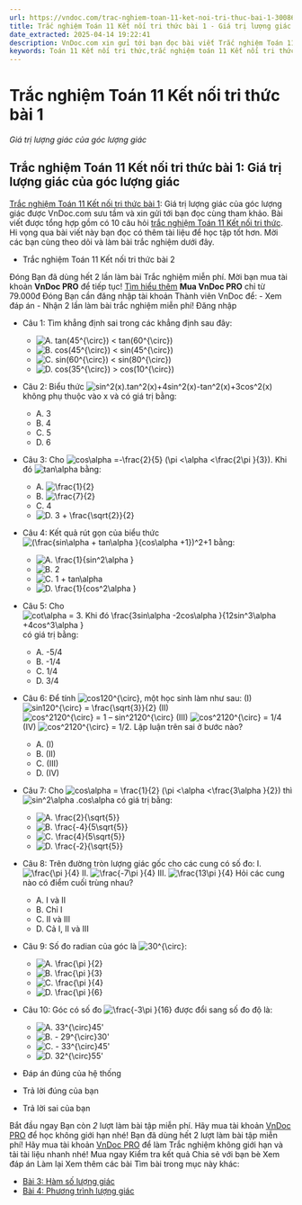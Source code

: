 ```yaml
---
url: https://vndoc.com/trac-nghiem-toan-11-ket-noi-tri-thuc-bai-1-300868
title: Trắc nghiệm Toán 11 Kết nối tri thức bài 1 - Giá trị lượng giác của góc lượng giác - VnDoc.com
date_extracted: 2025-04-14 19:22:41
description: VnDoc.com xin gửi tới bạn đọc bài viết Trắc nghiệm Toán 11 Kết nối tri thức bài 1: Giá trị lượng giác của góc lượng giác. Mời các bạn cùng tham khảo chi tiết.
keywords: Toán 11 Kết nối tri thức,trắc nghiệm toán 11 Kết nối tri thức,toán lớp 11 Kết nối tri thức,trắc nghiệm toán 11 kết nối,toán 11 kết nối,trắc nghiệm toán 11,trắc nghiệm toán 11 kết nối tri thức bài 1,Trắc nghiệm Toán 11 Kết nối tri thức bài 1 Giá trị lượng giác của góc lượng giác,bài 1 Giá trị lượng giác của góc lượng giác,Giá trị lượng giác của góc lượng giác,toán 11 kết nối tri thức bài 1
---
```


# Trắc nghiệm Toán 11 Kết nối tri thức bài 1
 _Giá trị lượng giác của góc lượng giác_
## Trắc nghiệm Toán 11 Kết nối tri thức bài 1: Giá trị lượng giác của góc lượng giác
[Trắc nghiệm Toán 11 Kết nối tri thức bài 1](<https://vndoc.com/trac-nghiem-toan-11-ket-noi-tri-thuc-bai-1-300868>): Giá trị lượng giác của góc lượng giác được VnDoc.com sưu tầm và xin gửi tới bạn đọc cùng tham khảo.
Bài viết được tổng hợp gồm có 10 câu hỏi [trắc nghiệm Toán 11 Kết nối tri thức](<https://vndoc.com/test-mon-toan-lop11>). Hi vọng qua bài viết này bạn đọc có thêm tài liệu để học tập tốt hơn. Mời các bạn cùng theo dõi và làm bài trắc nghiệm dưới đây.
  * Trắc nghiệm Toán 11 Kết nối tri thức bài 2

Đóng
Bạn đã dùng hết 2 lần làm bài Trắc nghiệm miễn phí. Mời bạn mua tài khoản **VnDoc PRO** để tiếp tục\! [Tìm hiểu thêm](</pro>)
**Mua VnDoc PRO** chỉ từ 79.000đ
Đóng
Bạn cần đăng nhập tài khoản Thành viên VnDoc để:
\- Xem đáp án
\- Nhận 2 lần làm bài trắc nghiệm miễn phí\!
Đăng nhập 
  * Câu 1:
Tìm khẳng định sai trong các khẳng định sau đây:
    * ![A. tan\(45^{\\circ}\) < tan\(60^{\\circ}\)](https://tex.vdoc.vn?tex=A.%20tan\(45%5E%7B%5Ccirc%7D\)%20%3C%20tan\(60%5E%7B%5Ccirc%7D\))
    * ![B. cos\(45^{\\circ}\) < sin\(45^{\\circ}\)](https://tex.vdoc.vn?tex=B.%20cos\(45%5E%7B%5Ccirc%7D\)%20%3C%20sin\(45%5E%7B%5Ccirc%7D\))
    * ![C. sin\(60^{\\circ}\) < sin\(80^{\\circ}\)](https://tex.vdoc.vn?tex=C.%20sin\(60%5E%7B%5Ccirc%7D\)%20%3C%20sin\(80%5E%7B%5Ccirc%7D\))
    * ![D. cos\(35^{\\circ}\) > cos\(10^{\\circ}\)](https://tex.vdoc.vn?tex=D.%20cos\(35%5E%7B%5Ccirc%7D\)%20%3E%20cos\(10%5E%7B%5Ccirc%7D\))
  * Câu 2:
Biểu thức ![sin^2\(x\).tan^2\(x\)+4sin^2\(x\)-tan^2\(x\)+3cos^2\(x\)](https://tex.vdoc.vn?tex=sin%5E2\(x\).tan%5E2\(x\)%2B4sin%5E2\(x\)-tan%5E2\(x\)%2B3cos%5E2\(x\)) không phụ thuộc vào x và có giá trị bằng:
    * A. 3
    * B. 4
    * C. 5
    * D. 6
  * Câu 3:
Cho ![cos\\alpha =-\\frac{2}{5} \(\\pi <\\alpha <\\frac{2\\pi }{3}\)](https://tex.vdoc.vn?tex=cos%5Calpha%20%3D-%5Cfrac%7B2%7D%7B5%7D%20\(%5Cpi%20%3C%5Calpha%20%3C%5Cfrac%7B2%5Cpi%20%7D%7B3%7D\)). Khi đó ![tan\\alpha](https://tex.vdoc.vn?tex=tan%5Calpha) bằng:
    * A. ![\\frac{1}{2}](https://tex.vdoc.vn?tex=%5Cfrac%7B1%7D%7B2%7D)
    * B. ![\\frac{7}{2}](https://tex.vdoc.vn?tex=%5Cfrac%7B7%7D%7B2%7D)
    * C. 4
    * ![D. 3 + \\frac{\\sqrt{2}}{2}](https://tex.vdoc.vn?tex=D.%203%20%2B%20%5Cfrac%7B%5Csqrt%7B2%7D%7D%7B2%7D)
  * Câu 4:
Kết quả rút gọn của biểu thức![\(\\frac{sin\\alpha + tan\\alpha }{cos\\alpha +1}\)^2+1](https://tex.vdoc.vn?tex=\(%5Cfrac%7Bsin%5Calpha%20%2B%20tan%5Calpha%20%7D%7Bcos%5Calpha%20%2B1%7D\)%5E2%2B1) bằng:
    * ![A. \\frac{1}{sin^2\\alpha }](https://tex.vdoc.vn?tex=A.%20%5Cfrac%7B1%7D%7Bsin%5E2%5Calpha%20%7D)
    * ![B. 2](https://tex.vdoc.vn?tex=B.%202)
    * ![C. 1 + tan\\alpha](https://tex.vdoc.vn?tex=C.%201%20%2B%20tan%5Calpha)
    * ![D. \\frac{1}{cos^2\\alpha }](https://tex.vdoc.vn?tex=D.%20%5Cfrac%7B1%7D%7Bcos%5E2%5Calpha%20%7D)
  * Câu 5:
Cho ![cot\\alpha = 3. Khi đó \\frac{3sin\\alpha -2cos\\alpha }{12sin^3\\alpha +4cos^3\\alpha }](https://tex.vdoc.vn?tex=cot%5Calpha%20%3D%203.%20Khi%20%C4%91%C3%B3%20%5Cfrac%7B3sin%5Calpha%20-2cos%5Calpha%20%7D%7B12sin%5E3%5Calpha%20%2B4cos%5E3%5Calpha%20%7D) có giá trị bằng:
    * A. -5/4
    * B. -1/4
    * C. 1/4
    * D. 3/4
  * Câu 6:
Để tính ![cos120^{\\circ}](https://tex.vdoc.vn?tex=cos120%5E%7B%5Ccirc%7D), một học sinh làm như sau:
\(I\) ![sin120^{\\circ} = \\frac{\\sqrt{3}}{2}](https://tex.vdoc.vn?tex=sin120%5E%7B%5Ccirc%7D%20%3D%20%5Cfrac%7B%5Csqrt%7B3%7D%7D%7B2%7D)
\(II\) ![cos^2120^{\\circ} = 1 – sin^2120^{\\circ}](https://tex.vdoc.vn?tex=cos%5E2120%5E%7B%5Ccirc%7D%20%3D%201%20%E2%80%93%20sin%5E2120%5E%7B%5Ccirc%7D)
\(III\) ![cos^2120^{\\circ}](https://tex.vdoc.vn?tex=cos%5E2120%5E%7B%5Ccirc%7D) = 1/4
\(IV\) ![cos^2120^{\\circ}](https://tex.vdoc.vn?tex=cos%5E2120%5E%7B%5Ccirc%7D) = 1/2.
Lập luận trên sai ở bước nào?
    * A. \(I\)
    * B. \(II\)
    * C. \(III\)
    * D. \(IV\)
  * Câu 7:
Cho ![cos\\alpha = \\frac{1}{2} \(\\pi <\\alpha <\\frac{3\\alpha }{2}\)](https://tex.vdoc.vn?tex=cos%5Calpha%20%3D%20%5Cfrac%7B1%7D%7B2%7D%20\(%5Cpi%20%3C%5Calpha%20%3C%5Cfrac%7B3%5Calpha%20%7D%7B2%7D\)) thì ![sin^2\\alpha .cos\\alpha](https://tex.vdoc.vn?tex=sin%5E2%5Calpha%20.cos%5Calpha) có giá trị bằng:
    * ![A. \\frac{2}{\\sqrt{5}}](https://tex.vdoc.vn?tex=A.%20%5Cfrac%7B2%7D%7B%5Csqrt%7B5%7D%7D)
    * ![B. \\frac{-4}{5\\sqrt{5}}](https://tex.vdoc.vn?tex=B.%C2%A0%5Cfrac%7B-4%7D%7B5%5Csqrt%7B5%7D%7D)
    * ![C. \\frac{4}{5\\sqrt{5}}](https://tex.vdoc.vn?tex=C.%20%5Cfrac%7B4%7D%7B5%5Csqrt%7B5%7D%7D)
    * ![D. \\frac{-2}{\\sqrt{5}}](https://tex.vdoc.vn?tex=D.%20%5Cfrac%7B-2%7D%7B%5Csqrt%7B5%7D%7D)
  * Câu 8:
Trên đường tròn lượng giác gốc cho các cung có số đo:
I. ![\\frac{\\pi }{4}](https://tex.vdoc.vn?tex=%5Cfrac%7B%5Cpi%20%7D%7B4%7D)
II. ![\\frac{-7\\pi }{4}](https://tex.vdoc.vn?tex=%5Cfrac%7B-7%5Cpi%20%7D%7B4%7D)
III. ![\\frac{13\\pi }{4}](https://tex.vdoc.vn?tex=%5Cfrac%7B13%5Cpi%20%7D%7B4%7D)
Hỏi các cung nào có điểm cuối trùng nhau?
    * A. I và II
    * B. Chỉ I
    * C. II và III
    * D. Cả I, II và III
  * Câu 9:
Số đo radian của góc là ![30^{\\circ}](https://tex.vdoc.vn?tex=30%5E%7B%5Ccirc%7D):
    * ![A. \\frac{\\pi }{2}](https://tex.vdoc.vn?tex=A.%20%5Cfrac%7B%5Cpi%20%7D%7B2%7D)
    * ![B. \\frac{\\pi }{3}](https://tex.vdoc.vn?tex=B.%20%5Cfrac%7B%5Cpi%20%7D%7B3%7D)
    * ![C. \\frac{\\pi }{4}](https://tex.vdoc.vn?tex=C.%20%5Cfrac%7B%5Cpi%20%7D%7B4%7D)
    * ![D. \\frac{\\pi }{6}](https://tex.vdoc.vn?tex=D.%20%5Cfrac%7B%5Cpi%20%7D%7B6%7D)
  * Câu 10:
Góc có số đo ![\\frac{-3\\pi }{16}](https://tex.vdoc.vn?tex=%5Cfrac%7B-3%5Cpi%20%7D%7B16%7D) được đổi sang số đo độ là:
    * ![A. 33^{\\circ}45'](https://tex.vdoc.vn?tex=A.%2033%5E%7B%5Ccirc%7D45')
    * ![B. - 29^{\\circ}30'](https://tex.vdoc.vn?tex=B.%20-%2029%5E%7B%5Ccirc%7D30')
    * ![C. - 33^{\\circ}45'](https://tex.vdoc.vn?tex=C.%20-%2033%5E%7B%5Ccirc%7D45')
    * ![D. 32^{\\circ}55'](https://tex.vdoc.vn?tex=D.%2032%5E%7B%5Ccirc%7D55')

  * Đáp án đúng của hệ thống
  * Trả lời đúng của bạn
  * Trả lời sai của bạn

Bắt đầu ngay
Bạn còn _2_ lượt làm bài tập miễn phí. Hãy mua tài khoản [VnDoc PRO](</pro>) để học không giới hạn nhé\!  Bạn đã dùng hết 2 lượt làm bài tập miễn phí\! Hãy mua tài khoản [VnDoc PRO](</pro>) để làm Trắc nghiệm không giới hạn và tải tài liệu nhanh nhé\!  Mua ngay
Kiểm tra kết quả Chia sẻ với bạn bè Xem đáp án Làm lại
Xem thêm các bài Tìm bài trong mục này khác:
  * [Bài 3: Hàm số lượng giác](</trac-nghiem-toan-11-ket-noi-tri-thuc-bai-3-300869>)
  * [Bài 4: Phương trình lượng giác](</trac-nghiem-toan-11-ket-noi-tri-thuc-bai-4-300870>)

